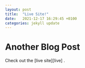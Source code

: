 ```yaml
---
layout: post
title:  "Live Site!"
date:   2021-12-17 16:29:45 +0100
categories: jekyll update
---
```

<h1>Another Blog Post</h1>
Check out the [live site][live] .

[live]: https://thomasdeml.github.io

